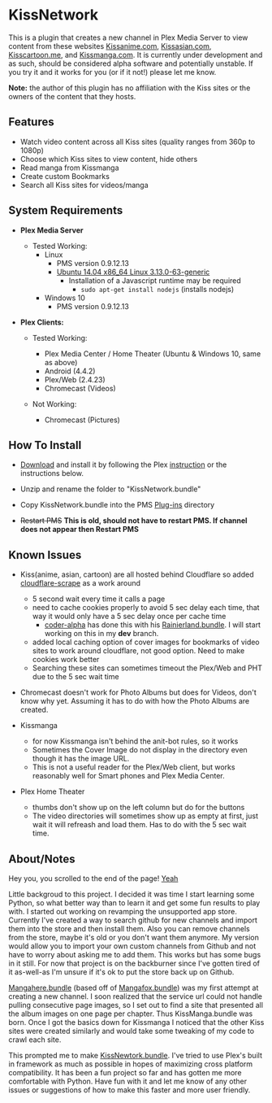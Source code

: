 KissNetwork
===============

This is a plugin that creates a new channel in Plex Media Server to view content from these websites [Kissanime.com](http://kissanime.com/), [Kissasian.com](http://kissasian.com/), [Kisscartoon.me](http://kisscartoon.me/), and [Kissmanga.com](http://kissmanga.com/). It is currently under development and as such, should be considered alpha software and potentially unstable. If you try it and it works for you (or if it not!) please let me know.

**Note:** the author of this plugin has no affiliation with the Kiss sites or the owners of the content that they hosts.

Features
--------

- Watch video content across all Kiss sites (quality ranges from 360p to 1080p)
- Choose which Kiss sites to view content, hide others
- Read manga from Kissmanga
- Create custom Bookmarks
- Search all Kiss sites for videos/manga

System Requirements
-------------------

- **Plex Media Server**

  - Tested Working:
    - Linux
      - PMS version 0.9.12.13
      - [Ubuntu 14.04 x86_64 Linux 3.13.0-63-generic](http://i.imgur.com/ZiO7htR.png)
        - Installation of a Javascript runtime may be required
          - `sudo apt-get install nodejs` (installs nodejs)
    - Windows 10
      - PMS version 0.9.12.13

- **Plex Clients:**

  - Tested Working:
    - Plex Media Center / Home Theater (Ubuntu & Windows 10, same as above)
    - Android (4.4.2)
    - Plex/Web (2.4.23)
    - Chromecast (Videos)

  - Not Working:
    - Chromecast (Pictures)

How To Install
--------------

- [Download](http://github.com/Twoure/KissNetwork.bundle/zipball/master) and install it by following the Plex [instruction](https://support.plex.tv/hc/en-us/articles/201187656-How-do-I-manually-install-a-channel-) or the instructions below.

- Unzip and rename the folder to "KissNetwork.bundle"
- Copy KissNetwork.bundle into the PMS [Plug-ins](https://support.plex.tv/hc/en-us/articles/201106098-How-do-I-find-the-Plug-Ins-folder-) directory
- ~~Restart PMS~~ **This is old, should not have to restart PMS.  If channel does not appear then Restart PMS**

Known Issues
------------

- Kiss(anime, asian, cartoon) are all hosted behind Cloudflare so added [cloudflare-scrape](https://github.com/Anorov/cloudflare-scrape) as a work around
  - 5 second wait every time it calls a page
  - need to cache cookies properly to avoid 5 sec delay each time, that way it would only have a 5 sec delay once per cache time
    - [coder-alpha](https://github.com/coder-alpha) has done this with his [Rainierland.bundle](https://github.com/coder-alpha/Rainierland.bundle).  I will start working on this in my __dev__ branch.
  - added local caching option of cover images for bookmarks of video sites to work around cloudflare, not good option. Need to make cookies work better
  - Searching these sites can sometimes timeout the Plex/Web and PHT due to the 5 sec wait time

- Chromecast doesn't work for Photo Albums but does for Videos, don't know why yet.  Assuming it has to do with how the Photo Albums are created.

- Kissmanga
  - for now Kissmanga isn't behind the anit-bot rules, so it works
  - Sometimes the Cover Image do not display in the directory even though it has the image URL.
  - This is not a useful reader for the Plex/Web client, but works reasonably well for Smart phones and Plex Media Center.

- Plex Home Theater
  - thumbs don't show up on the left column but do for the buttons
  - The video directories will sometimes show up as empty at first, just wait it will refreash and load them.  Has to do with the 5 sec wait time.

About/Notes
-----------

Hey you, you scrolled to the end of the page! [Yeah](http://i.imgur.com/ZGfN8eb.gif)

Little backgroud to this project.  I decided it was time I start learning some Python, so what better way than to learn it and get some fun results to play with.  I started out working on revamping the unsupported app store.  Currently I've created a way to search github for new channels and import them into the store and then install them.  Also you can remove channels from the store, maybe it's old or you don't want them anymore.  My version would allow you to import your own custom channels from Github and not have to worry about asking me to add them. This works but has some bugs in it still.  For now that project is on the backburner since I've gotten tired of it as-well-as I'm unsure if it's ok to put the store back up on Github.

[Mangahere.bundle](https://github.com/Twoure/Mangahere.bundle) (based off of [Mangafox.bundle](https://github.com/hojel/Mangafox.bundle)) was my first attempt at creating a new channel.  I soon realized that the service url could not handle pulling consecutive page images, so I set out to find a site that presented all the album images on one page per chapter.  Thus KissManga.bundle was born.  Once I got the basics down for Kissmanga I noticed that the other Kiss sites were created similarly and would take some tweaking of my code to crawl each site.

This prompted me to make [KissNewtork.bundle](https://github.com/Twoure/KissNetwork.bundle).  I've tried to use Plex's built in framework as much as possible in hopes of maximizing cross platform compatibility.  It has been a fun project so far and has gotten me more comfortable with Python.  Have fun with it and let me know of any other issues or suggestions of how to make this faster and more user friendly.
